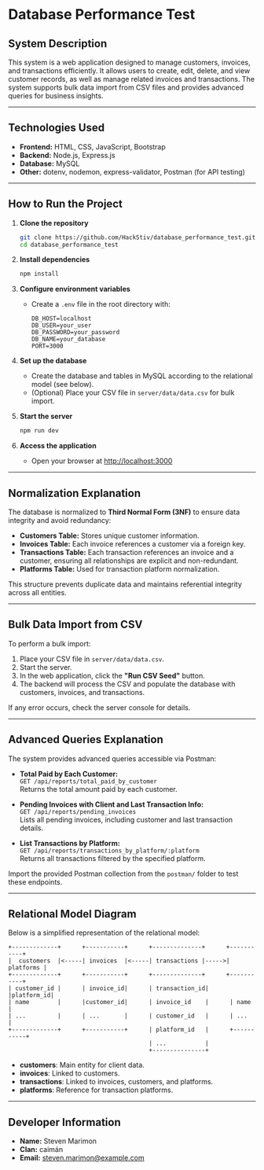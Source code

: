 # Database Performance Test
## System Description

This system is a web application designed to manage customers, invoices, and transactions efficiently. It allows users to create, edit, delete, and view customer records, as well as manage related invoices and transactions. The system supports bulk data import from CSV files and provides advanced queries for business insights.

---

## Technologies Used

- **Frontend:** HTML, CSS, JavaScript, Bootstrap
- **Backend:** Node.js, Express.js
- **Database:** MySQL
- **Other:** dotenv, nodemon, express-validator, Postman (for API testing)

---

## How to Run the Project

1. **Clone the repository**
   ```bash
   git clone https://github.com/HackStiv/database_performance_test.git
   cd database_performance_test
   ```

2. **Install dependencies**
   ```bash
   npm install
   ```

3. **Configure environment variables**
   - Create a `.env` file in the root directory with:
     ```
     DB_HOST=localhost
     DB_USER=your_user
     DB_PASSWORD=your_password
     DB_NAME=your_database
     PORT=3000
     ```

4. **Set up the database**
   - Create the database and tables in MySQL according to the relational model (see below).
   - (Optional) Place your CSV file in `server/data/data.csv` for bulk import.

5. **Start the server**
   ```bash
   npm run dev
   ```

6. **Access the application**
   - Open your browser at [http://localhost:3000](http://localhost:3000)

---

## Normalization Explanation

The database is normalized to **Third Normal Form (3NF)** to ensure data integrity and avoid redundancy:

- **Customers Table:** Stores unique customer information.
- **Invoices Table:** Each invoice references a customer via a foreign key.
- **Transactions Table:** Each transaction references an invoice and a customer, ensuring all relationships are explicit and non-redundant.
- **Platforms Table:** Used for transaction platform normalization.

This structure prevents duplicate data and maintains referential integrity across all entities.

---

## Bulk Data Import from CSV

To perform a bulk import:

1. Place your CSV file in `server/data/data.csv`.
2. Start the server.
3. In the web application, click the **"Run CSV Seed"** button.
4. The backend will process the CSV and populate the database with customers, invoices, and transactions.

If any error occurs, check the server console for details.

---

## Advanced Queries Explanation

The system provides advanced queries accessible via Postman:

- **Total Paid by Each Customer:**  
  `GET /api/reports/total_paid_by_customer`  
  Returns the total amount paid by each customer.

- **Pending Invoices with Client and Last Transaction Info:**  
  `GET /api/reports/pending_invoices`  
  Lists all pending invoices, including customer and last transaction details.

- **List Transactions by Platform:**  
  `GET /api/reports/transactions_by_platform/:platform`  
  Returns all transactions filtered by the specified platform.

Import the provided Postman collection from the `postman/` folder to test these endpoints.

---

## Relational Model Diagram

Below is a simplified representation of the relational model:

```
+-------------+      +-----------+      +--------------+      +-----------+
|  customers  |<-----| invoices  |<-----| transactions |----->| platforms |
+-------------+      +-----------+      +--------------+      +-----------+
| customer_id |      | invoice_id|      | transaction_id|      |platform_id|
| name        |      |customer_id|      | invoice_id    |      | name      |
| ...         |      | ...       |      | customer_id   |      | ...       |
+-------------+      +-----------+      | platform_id   |      +-----------+
                                        | ...           |
                                        +---------------+
```

- **customers**: Main entity for client data.
- **invoices**: Linked to customers.
- **transactions**: Linked to invoices, customers, and platforms.
- **platforms**: Reference for transaction platforms.

---

## Developer Information

- **Name:** Steven Marimon
- **Clan:** caimán
- **Email:** steven.marimon@example.com